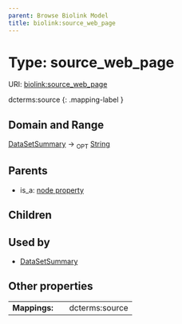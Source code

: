 ```yaml
---
parent: Browse Biolink Model
title: biolink:source_web_page
---
```


# Type: source_web_page




URI: [biolink:source_web_page](https://w3id.org/biolink/vocab/source_web_page)

dcterms:source
{: .mapping-label }



## Domain and Range

[DataSetSummary](DataSetSummary.md) ->  <sub>OPT</sub> [String](types/String.md)

## Parents

 *  is_a: [node property](node_property.md)

## Children


## Used by

 * [DataSetSummary](DataSetSummary.md)

## Other properties

|  |  |  |
| --- | --- | --- |
| **Mappings:** | | dcterms:source |

